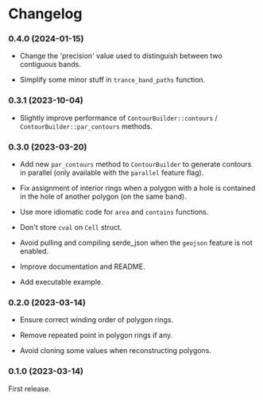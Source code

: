# Changelog

### 0.4.0 (2024-01-15)

- Change the 'precision' value used to distinguish between two contiguous bands.

- Simplify some minor stuff in `trance_band_paths` function.


### 0.3.1 (2023-10-04)

- Slightly improve performance of `ContourBuilder::contours` / `ContourBuilder::par_contours` methods.


### 0.3.0 (2023-03-20)

- Add new `par_contours` method to `ContourBuilder` to generate contours in parallel (only available with the `parallel` feature flag).

- Fix assignment of interior rings when a polygon with a hole is contained in the hole of another polygon (on the same band).

- Use more idiomatic code for `area` and `contains` functions.

- Don't store `cval` on `Cell` struct.

- Avoid pulling and compiling serde_json when the `geojson` feature is not enabled.

- Improve documentation and README.

- Add executable example.


### 0.2.0 (2023-03-14)

- Ensure correct winding order of polygon rings.

- Remove repeated point in polygon rings if any.

- Avoid cloning some values when reconstructing polygons.


### 0.1.0 (2023-03-14)

First release.
